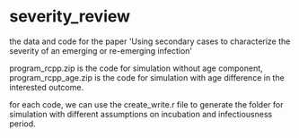 # severity_review
the data and code for the paper 'Using secondary cases to characterize the severity of an emerging or re-emerging infection'

program_rcpp.zip is the code for simulation without age component, program_rcpp_age.zip is the code for simulation with age difference in the interested outcome.

for each code, we can use the create_write.r file to generate the folder for simulation with different assumptions on incubation and infectiousness period.
